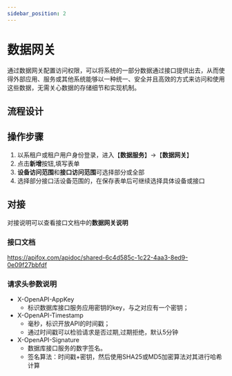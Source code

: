 ```yaml
---
sidebar_position: 2
---
```


# 数据网关
通过数据网关配置访问权限，可以将系统的一部分数据通过接口提供出去，从而使得外部应用、服务或其他系统能够以一种统一、安全并且高效的方式来访问和使用这些数据，无需关心数据的存储细节和实现机制。
## 流程设计

## 操作步骤
1. 以系租户或租户用户身份登录，进入【**数据服务**】->【**数据网关**】
2. 点击**新增**按钮,填写表单
3. **设备访问范围**和**接口访问范围**可选择部分或全部
4. 选择部分接口活设备范围的，在保存表单后可继续选择具体设备或接口

## 对接
对接说明可以查看接口文档中的**数据网关说明**
### 接口文档
https://apifox.com/apidoc/shared-6c4d585c-1c22-4aa3-8ed9-0e09f27bbfdf
### 请求头参数说明
- X-OpenAPI-AppKey
    - 标识数据库接口服务应用密钥的key，与之对应有一个密钥；
- X-OpenAPI-Timestamp
    - 毫秒，标识开放API的时间戳；
    - 通过时间戳可以检验请求是否过期,过期拒绝，默认5分钟
- X-OpenAPI-Signature
    - 数据库接口服务的数字签名。
    - 签名算法：时间戳+密钥，然后使用SHA25或MD5加密算法对其进行哈希计算

